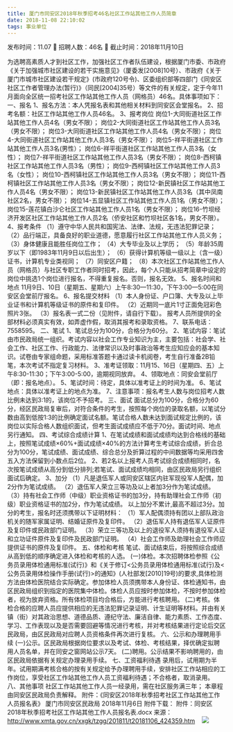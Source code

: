 ```yaml
---
title: 厦门市同安区2018年秋季招考46名社区工作站其他工作人员简章
date: 2018-11-08 22:10:02
tags: 事业单位
---
```

发布时间：11.07   🌟   招聘人数：46名   🌈   截止时间：2018年11月10日
<!-- more -->

为选聘高素质人才到社区工作，加强社区工作者队伍建设，根据厦门市委、市政府《关于加强城市社区建设的若干实施意见》（厦委发[2008]10号）、市政府《关于厦门市城市社区建设若干规定》(市政府120号令)、区委组织部等四部门《同安区社区工作者管理办法(暂行)》（同民[2004]35号）等文件的有关规定，定于今年11月面向全区统一招考社区工作站其他工作人员（网格员）46名。具体事项如下：
一、报名
1、报名方法：本人凭报名表和其他相关材料到同安区会堂报名。
2、招考名额：社区工作站其他工作人员46名。
3、报考岗位
岗位1-大同街道社区工作站其他工作人员4名（男女不限）；
岗位2-大同街道社区工作站其他工作人员3名（男女不限）；
岗位3-大同街道社区工作站其他工作人员4名（男女不限）；
岗位4-大同街道社区工作站其他工作人员3名（男女不限）；
岗位5-祥平街道社区工作站其他工作人员3名(男性）；
岗位6-祥平街道社区工作站其他工作人员3名（女性）；
岗位7-祥平街道社区工作站其他工作人员3名（男女不限）；
岗位8-西柯镇社区工作站其他工作人员3名（男性）；
岗位9-西柯镇社区工作站其他工作人员3名（女性）；
岗位10-西柯镇社区工作站其他工作人员3名（男女不限）；
岗位11-西柯镇社区工作站其他工作人员3名（男女不限）；
岗位12-新民镇社区工作站其他工作人员4名（男女不限）；
岗位13-新民镇社区工作站其他工作人员3名（其中凤南社区2名，男女不限）；
岗位14-五显镇社区工作站其他工作人员1名（男女不限）；
岗位15-莲花镇白沙仑社区工作站其他工作人员1名（男女不限）；
岗位16-竹坝经济开发区社区工作站其他工作人员2名（侨安社区和竹坝社区各1名，男女不限）。
4、报考条件
（1）遵守中华人民共和国宪法、法律、法规，无违法犯罪记录；
（2）品行端正，具备良好的职业道德，愿意履行社区工作站其他工作人员义务；
（3）身体健康且能胜任岗位工作；
（4）大专毕业及以上学历；
（5）年龄35周岁以下（即1983年11月9日以后出生）；
（6）获得计算机等级一级以上（含一级）证书，计算机专业类视同；
（7）同安区户籍；
（8）本次社区工作站其他工作人员（网格员）与社区专职工作者同时招考，因此，每个人只能从招考简章中设定的岗位中挑选1个岗位进行报名，不得重复报名。否则，报名无效。
5、报名时间和地点
11月9日、10日（星期五、星期六）上午8:30—11:30，下午3:00—5:00在同安区会堂前厅报名。
6、报名提交材料
（1）本人身份证、户口簿、大专及以上毕业证书和计算机等级证书的原件和复印件。
（2）近期同一底片1寸正面免冠彩色照片3张。
（3）报名表一式二份（见附件，请自行下载）。
报考人员所提供的全部材料必须真实有效，如弄虚作假，取消其报考和录取资格。
7、联系电话：7558595。
二、笔试
1、笔试总分为100分，合格分为60分。
2、笔试内容：笔试由市民政局统一组织。考试内容以社会工作专业知识为主，主要包括：社会学、社会工作、社区工作、行政能力、法律常识以及时事政治等考生应知应会的基本知识。试卷由专家组命题，采用标准答题卡通过读卡机阅卷，考生自行准备2B铅笔，本次考试不指定复习材料。
3、准考证领取：11月15、16日（星期四、五）上午8:30-11:30；下午3:00-5:00，逾期视同放弃。
4、领取地点：同安会堂前厅（即：报名地点）。
5、笔试时间：待定，具体以准考证上的时间为准。
6、笔试地点：具体以准考证上的地点为准。
7、注意事项：报名考生人数与岗位招考人数比例未达到3:1的，该岗位不予招考。
三、面试
面试总分为100分，合格分为60分，经区民政局复审后，对符合条件的考生，按照每个岗位的录取名额，以笔试分数由高到低按1:3的比例确定面试名额。笔试合格人数未达到面试规定比例的，该岗位以实际合格人数组织面试，但考生面试成绩应不低于70分。面试时间、地点另行通知。
四、考试综合成绩计算
1、在笔试成绩和面试成绩均达到合格线的基础上，按照笔试成绩×60%+面试成绩×40%的方法计算考生考试综合成绩，折合总分为100分，笔试成绩、面试成绩、综合总分及折算过程的中间数据等均采用四舍五入方法保留到小数点后2位。
2、若2名以上报考人员考试综合成绩相同时，名次按笔试成绩从高分到低分排列;若笔试、面试成绩均相同，由区民政局另行组织面试后确定。
3、加分
（1）凡是退伍军人或同安区辖区内驻军现役军人配偶，加2分作为笔试成绩。
（2）退伍军人荣立三等功及以上者加3分作为笔试成绩。
（3）持有社会工作师（中级）职业资格证书的加3分，持有助理社会工作师（初级）职业资格证书的加2分，作为笔试成绩。
以上加分不累计,最高不超过3分。加分的考生，报名时还须携带以下证明材料：
（1）军人配偶须持有团以上部队政治机关的随军家属证明、结婚证原件及复印件。
（2）退伍军人持有退伍军人证原件及复印件或民政部门证明。
（3）荣立三等功及以上的退役军人须持有退役军人证和立功证件原件及复印件及民政部门证明。
（4）社会工作师及助理社会工作师应提供证书的原件及复印件。
五、体检和考核
笔试、面试结束后，将按照综合成绩从高到低的顺序确定进入体检和考核的人选。
(一)体检。本次招聘体检参照《公务员录用体检通用标准(试行)》和《关于修订<公务员录用体检通用标准(试行)及<公务员录用体检操作手册(试行)>的通知》(人社部发[2010]19号)的要求,具体检测方法由体检医院结合实际确定。参加体检人员须携带本人身份证、体检通知书，由区民政局组织到指定的医院集中体检。体检人员应按时参加体检，不按时参加体检者，视为放弃资格。所有体检项目均合格后，方能进行考核聘用。
(二)考核。体检合格的应聘人员应提供相应的无违法犯罪记录证明、计生证明等材料。并由有关镇（街）对其政治思想、道德品质、遵纪守法、廉洁自律、能力素质、工作态度、学习、工作表现以及是否需要回避等情况进行考核，并对考核结果进行定论后交区民政局，由区民政局对应聘人员资格条件再次进行复核。
六、公示和办理聘用手续
(一)公示。区民政局根据岗位要求以及考试、体检、考核结果，择优确定拟聘用人员名单，并在同安之窗网站公示7天。
(二)聘用。公示结果不影响聘用的，由区民政局依据有关规定办理录用手续。
七、工资福利待遇
录用后，试用期为半年。试用期满考核合格的按有关规定给予办理聘用手续，安排社区工作站相应的工作岗位，享受社区工作站其他工作人员工资福利待遇；不合格者，取消录用。
八、其他事项
社区工作站其他工作人员一经录用，需在社区服务满三年；
本章程由同安区民政局负责解释。
附件：《同安区2018年秋季招考社区工作站其他工作人员报名表》
厦门市同安区民政局
2018年11月6日
附件下载：
附件：同安区2018年秋季招考社区工作站其他工作人员报名表.docx
来源：
http://www.xmta.gov.cn/xxgk/tzgg/201811/t20181106_424359.htm
 
 ![](https://cdn.weiweiblog.cn/20181015134814.png)